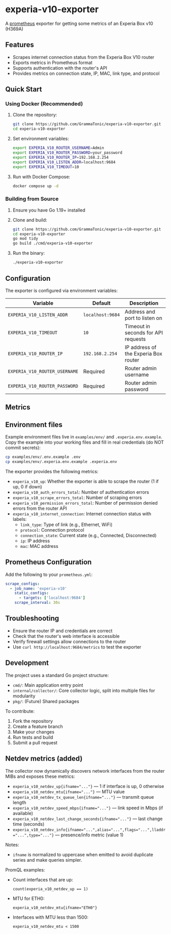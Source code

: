 # experia-v10-exporter
A [prometheus](https://prometheus.io) exporter for getting some metrics of an Experia Box v10 (H369A)

## Features
- Scrapes internet connection status from the Experia Box V10 router
- Exports metrics in Prometheus format
- Supports authentication with the router's API
- Provides metrics on connection state, IP, MAC, link type, and protocol

## Quick Start

### Using Docker (Recommended)
1. Clone the repository:
   ```bash
   git clone https://github.com/GrammaTonic/experia-v10-exporter.git
   cd experia-v10-exporter
   ```

2. Set environment variables:
   ```bash
   export EXPERIA_V10_ROUTER_USERNAME=Admin
   export EXPERIA_V10_ROUTER_PASSWORD=your_password
   export EXPERIA_V10_ROUTER_IP=192.168.2.254
   export EXPERIA_V10_LISTEN_ADDR=localhost:9684
   export EXPERIA_V10_TIMEOUT=10
   ```

3. Run with Docker Compose:
   ```bash
   docker compose up -d
   ```

### Building from Source
1. Ensure you have Go 1.19+ installed
2. Clone and build:
   ```bash
   git clone https://github.com/GrammaTonic/experia-v10-exporter.git
   cd experia-v10-exporter
   go mod tidy
   go build ./cmd/experia-v10-exporter
   ```

3. Run the binary:
   ```bash
   ./experia-v10-exporter
   ```

## Configuration
The exporter is configured via environment variables:

| Variable | Default | Description |
|----------|---------|-------------|
| `EXPERIA_V10_LISTEN_ADDR` | `localhost:9684` | Address and port to listen on |
| `EXPERIA_V10_TIMEOUT` | `10` | Timeout in seconds for API requests |
| `EXPERIA_V10_ROUTER_IP` | `192.168.2.254` | IP address of the Experia Box router |
| `EXPERIA_V10_ROUTER_USERNAME` | Required | Router admin username |
| `EXPERIA_V10_ROUTER_PASSWORD` | Required | Router admin password |

## Metrics

## Environment files
Example environment files live in `examples/env/` and `.experia.env.example`. Copy the example into your working files and fill in real credentials (do NOT commit secrets):
```bash
cp examples/env/.env.example .env
cp examples/env/.experia.env.example .experia.env
```

The exporter provides the following metrics:

- `experia_v10_up`: Whether the exporter is able to scrape the router (1 if up, 0 if down)
- `experia_v10_auth_errors_total`: Number of authentication errors
- `experia_v10_scrape_errors_total`: Number of scraping errors
- `experia_v10_permission_errors_total`: Number of permission denied errors from the router API
- `experia_v10_internet_connection`: Internet connection status with labels:
  - `link_type`: Type of link (e.g., Ethernet, WiFi)
  - `protocol`: Connection protocol
  - `connection_state`: Current state (e.g., Connected, Disconnected)
  - `ip`: IP address
  - `mac`: MAC address

## Prometheus Configuration
Add the following to your `prometheus.yml`:

```yaml
scrape_configs:
  - job_name: 'experia-v10'
    static_configs:
      - targets: ['localhost:9684']
    scrape_interval: 30s
```

## Troubleshooting
- Ensure the router IP and credentials are correct
- Check that the router's web interface is accessible
- Verify firewall settings allow connections to the router
- Use `curl http://localhost:9684/metrics` to test the exporter

## Development
The project uses a standard Go project structure:
- `cmd/`: Main application entry point
- `internal/collector/`: Core collector logic, split into multiple files for modularity
- `pkg/`: (Future) Shared packages

To contribute:
1. Fork the repository
2. Create a feature branch
3. Make your changes
4. Run tests and build
5. Submit a pull request

## Netdev metrics (added)

The collector now dynamically discovers network interfaces from the router MIBs and exposes these metrics:

- `experia_v10_netdev_up{ifname="..."}` — 1 if interface is up, 0 otherwise
- `experia_v10_netdev_mtu{ifname="..."}` — MTU value
- `experia_v10_netdev_tx_queue_len{ifname="..."}` — transmit queue length
- `experia_v10_netdev_speed_mbps{ifname="..."}` — link speed in Mbps (if available)
- `experia_v10_netdev_last_change_seconds{ifname="..."}` — last change time (seconds)
- `experia_v10_netdev_info{ifname="...",alias="...",flags="...",lladdr="...",type="..."}` — presence/info metric (value 1)

Notes:
- `ifname` is normalized to uppercase when emitted to avoid duplicate series and make queries simpler.

PromQL examples:

- Count interfaces that are up:

   `count(experia_v10_netdev_up == 1)`

- MTU for ETH0:

   `experia_v10_netdev_mtu{ifname="ETH0"}`

- Interfaces with MTU less than 1500:

   `experia_v10_netdev_mtu < 1500`

